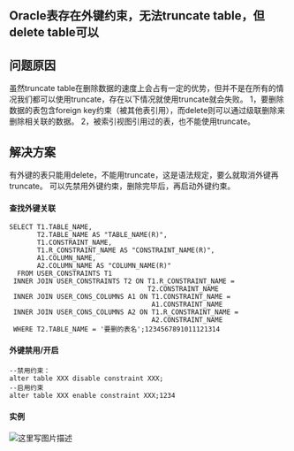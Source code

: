 ## Oracle表存在外键约束，无法truncate table，但delete table可以



## 问题原因

虽然truncate table在删除数据的速度上会占有一定的优势，但并不是在所有的情况我们都可以使用truncate，存在以下情况就使用truncate就会失败。 
1，要删除数据的表包含foreign key约束（被其他表引用），而delete则可以通过级联删除来删除相关联的数据。 
2，被索引视图引用过的表，也不能使用truncate。

## 解决方案

有外键的表只能用delete，不能用truncate，这是语法规定，要么就取消外键再truncate。 
可以先禁用外键约束，删除完毕后，再启动外键约束。

#### 查找外键关联

```
SELECT T1.TABLE_NAME,
       T2.TABLE_NAME AS "TABLE_NAME(R)",
       T1.CONSTRAINT_NAME,
       T1.R_CONSTRAINT_NAME AS "CONSTRAINT_NAME(R)",
       A1.COLUMN_NAME,
       A2.COLUMN_NAME AS "COLUMN_NAME(R)"
  FROM USER_CONSTRAINTS T1
 INNER JOIN USER_CONSTRAINTS T2 ON T1.R_CONSTRAINT_NAME =
                                   T2.CONSTRAINT_NAME
 INNER JOIN USER_CONS_COLUMNS A1 ON T1.CONSTRAINT_NAME = 
                                    A1.CONSTRAINT_NAME
 INNER JOIN USER_CONS_COLUMNS A2 ON T1.R_CONSTRAINT_NAME =
                                    A2.CONSTRAINT_NAME
 WHERE T2.TABLE_NAME = '要删的表名';1234567891011121314
```

#### 外键禁用/开启

```
--禁用约束：
alter table XXX disable constraint XXX;
--启用约束
alter table XXX enable constraint XXX;1234
```

#### 实例

![这里写图片描述](https://img-blog.csdn.net/20180307171625978?watermark/2/text/aHR0cDovL2Jsb2cuY3Nkbi5uZXQveW91bmd4dg==/font/5a6L5L2T/fontsize/400/fill/I0JBQkFCMA==/dissolve/70)